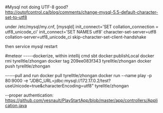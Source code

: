 #Mysql not doing UTF-8 good?
http://outofcontrol.ca/blog/comments/change-mysql-5.5-default-character-set-to-utf8

under /etc/mysql/my.cnf,
[mysqld]
init_connect='SET collation_connection = utf8_unicode_ci'
init_connect='SET NAMES utf8'
character-set-server=utf8
collation-server=utf8_unicode_ci
skip-character-set-client-handshake

then  service mysql restart


#meteor
-----dockerize, within intellij cmd
sbt docker:publishLocal
docker rmi tyrelltle/zhongan
docker tag 209ee083f343 tyrelltle/zhongan
docker push tyrelltle/zhongan


-----pull and run
docker pull tyrelltle/zhongan
docker run --name play -p 80:9000 -e "JDBC_URL=jdbc:mysql://172.17.0.2/test?useUnicode=true&characterEncoding=utf8" tyrelltle/zhongan


--proper authentication: https://github.com/yesnault/PlayStartApp/blob/master/app/controllers/Application.java